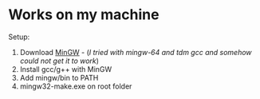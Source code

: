 # **Works on my machine**

Setup:
1. Download [MinGW](http://www.mingw.org/) - (*I tried with mingw-64 and tdm gcc and somehow could not get it to work*)
2. Install gcc/g++ with MinGW
3. Add mingw/bin to PATH
4. mingw32-make.exe on root folder
